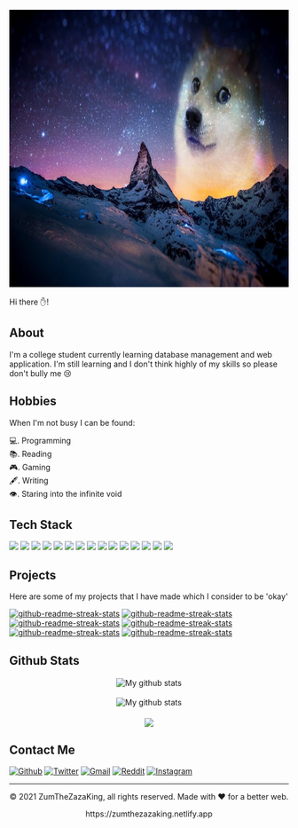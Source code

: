 <p align="center">
  <img alt="banner" src="doge sky.jpg" height="500" width="600">
</p>

Hi there ✋!

## About
I'm a college student currently learning database management and web application. I'm still learning and I don't think highly of my skills so please don't bully me 😢


## Hobbies
When I'm not busy I can be found:

💻.  Programming  
📚.  Reading  
🎮.  Gaming  
🖋.  Writing  
👁.  Staring into the infinite void


## Tech Stack
<p>
  <img src="https://img.shields.io/badge/Python-3776AB?style=for-the-badge&logo=python&logoColor=white" />
  <img src="https://img.shields.io/badge/HTML5-E34F26?style=for-the-badge&logo=html5&logoColor=white" />
  <img src="https://img.shields.io/badge/CSS3-1572B6?style=for-the-badge&logo=css3&logoColor=white" />
  <img src="https://img.shields.io/badge/JavaScript-323330?style=for-the-badge&logo=javascript&logoColor=F7DF1E" />
  <img src="https://img.shields.io/badge/Java-ED8B00?style=for-the-badge&logo=java&logoColor=white" />
  <img src="https://img.shields.io/badge/PHP-777BB4?style=for-the-badge&logo=php&logoColor=white" />
  <img src="https://img.shields.io/badge/json-5E5C5C?style=for-the-badge&logo=json&logoColor=white" />
  <img src="https://img.shields.io/badge/Node.js-339933?style=for-the-badge&logo=nodedotjs&logoColor=white" />
  <img src="https://img.shields.io/badge/React-20232A?style=for-the-badge&logo=react&logoColor=61DAFB" />
  <img src="https://img.shields.io/badge/next.js-000000?style=for-the-badge&logo=nextdotjs&logoColor=white" />
  <img src="https://img.shields.io/badge/MaterialUI-007fff?style=for-the-badge&logo=materialui&logoColor=white" />
  <img src="https://img.shields.io/badge/Sass-ff6699?style=for-the-badge&logo=sass&logoColor=white" />
  <img src="https://img.shields.io/badge/Visual_Studio_Code-0078D4?style=for-the-badge&logo=visual%20studio%20code&logoColor=white" />
  <img src="https://img.shields.io/badge/sublime_text-%23575757.svg?&style=for-the-badge&logo=sublime-text&logoColor=important" />
  <img src="https://img.shields.io/badge/MySQL-00000F?style=for-the-badge&logo=mysql&logoColor=white" />
</p>


## Projects
Here are some of my projects that I have made which I consider to be 'okay'

<p>
  <a href="https://github.com/ZumTheZazaKing/areyoudepressed"><img width="282" src="https://denvercoder1-github-readme-stats.vercel.app/api/pin/?username=zumthezazaking&repo=areyoudepressed&theme=react&bg_color=273849&title_color=F85D7F&icon_color=F8D866&hide_border=true&show_icons=false" alt="github-readme-streak-stats"></a>
  <a href="http://github.com/ZumTheZazaKing/shoutingplace"><img width="282" src="https://denvercoder1-github-readme-stats.vercel.app/api/pin/?username=zumthezazaking&repo=shoutingplace&theme=react&bg_color=273849&title_color=F85D7F&icon_color=F8D866&hide_border=true&show_icons=false" alt="github-readme-streak-stats"></a>
  <a href="https://github.com/ZumTheZazaKing/qtpi-online"><img width="282" src="https://denvercoder1-github-readme-stats.vercel.app/api/pin/?username=zumthezazaking&repo=qtpi-online&theme=react&bg_color=273849&title_color=F85D7F&icon_color=F8D866&hide_border=true&show_icons=false" alt="github-readme-streak-stats"></a>
  <a href="https://github.com/ZumTheZazaKing/hangman"><img width="282" src="https://denvercoder1-github-readme-stats.vercel.app/api/pin/?username=zumthezazaking&repo=hangman&theme=react&bg_color=273849&title_color=F85D7F&icon_color=F8D866&hide_border=true&show_icons=false" alt="github-readme-streak-stats"></a>
  <a href="https://github.com/ZumTheZazaKing/react-meme-generator"><img width="282" src="https://denvercoder1-github-readme-stats.vercel.app/api/pin/?username=zumthezazaking&repo=react-meme-generator&theme=react&bg_color=273849&title_color=F85D7F&icon_color=F8D866&hide_border=true&show_icons=false" alt="github-readme-streak-stats"></a>
  <a href="https://github.com/ZumTheZazaKing/weather-app"><img width="282" src="https://denvercoder1-github-readme-stats.vercel.app/api/pin/?username=zumthezazaking&repo=weather-app&theme=react&bg_color=273849&title_color=F85D7F&icon_color=F8D866&hide_border=true&show_icons=false" alt="github-readme-streak-stats"></a>
</p>


## Github Stats

<p align="center">
  <img align="center" src="https://github-readme-streak-stats.herokuapp.com?user=zumthezazaking&theme=vue-dark&hide_border=true&date_format=M%20j%5B%2C%20Y%5D" alt="My github stats" /><br><br>
  <img align="center" src="https://github-readme-stats.vercel.app/api?username=zumthezazaking&show_icons=true&include_all_commits=true&theme=cobalt&hide_border=true" alt="My github stats" /><br><br>
  <img align="center" src="https://github-readme-stats.vercel.app/api/top-langs/?username=zumthezazaking&layout=compact&theme=cobalt&hide_border=true" />
</p>


## Contact Me
[<img alt="Github" src="https://img.shields.io/badge/GitHub-%2312100E.svg?&style=for-the-badge&logo=Github&logoColor=white" />](https://github.com/zumthezazaking)
[<img alt="Twitter" src="https://img.shields.io/badge/twitter-%231DA1F2.svg?&style=for-the-badge&logo=twitter&logoColor=white" />](https://twitter.com/puroguramaz)
[<img alt="Gmail" src="https://img.shields.io/badge/gmail-%23D14836.svg?&style=for-the-badge&logo=gmail&logoColor=white" />](mailto:zahidi85543@gmail.com)
[<img alt="Reddit" src="https://img.shields.io/badge/reddit-%23ff45002.svg?&style=for-the-badge&logo=reddit&logoColor=white" />](https://www.reddit.com/user/puroguramaz)
[<img alt="Instagram" src="https://img.shields.io/badge/instagram-%23C13584.svg?&style=for-the-badge&logo=instagram&logoColor=white" />](https://www.instagram.com/zumthezazaking/)


---
<p align="center"> © 2021 ZumTheZazaKing, all rights reserved. Made with ❤️ for a better web. </p>
<p align="center">
https://zumthezazaking.netlify.app
</p>










